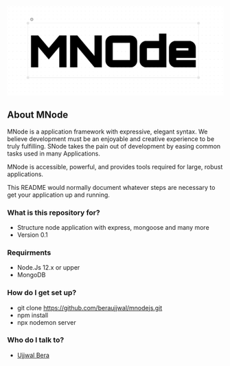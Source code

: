 ![MNode](https://github.com/beraujjwal/mnodejs/blob/main/MNode.png?raw=true)

## About MNode

MNode is a application framework with expressive, elegant syntax. We believe development must be an enjoyable and creative experience to be truly fulfilling. SNode takes the pain out of development by easing common tasks used in many Applications.

MNode is accessible, powerful, and provides tools required for large, robust applications.

This README would normally document whatever steps are necessary to get your application up and running.

### What is this repository for? ###

* Structure node application with express, mongoose and many more
* Version 0.1

### Requirments ###

* Node.Js 12.x or upper
* MongoDB

### How do I get set up? ###

* git clone https://github.com/beraujjwal/mnodejs.git
* npm install
* npx nodemon server

### Who do I talk to? ###

* [Ujjwal Bera](https://github.com/beraujjwal)